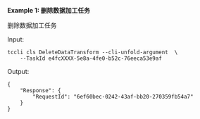 **Example 1: 删除数据加工任务**

删除数据加工任务

Input: 

```
tccli cls DeleteDataTransform --cli-unfold-argument  \
    --TaskId e4fcXXXX-5e8a-4fe0-b52c-76eeca53e9af
```

Output: 
```
{
    "Response": {
        "RequestId": "6ef60bec-0242-43af-bb20-270359fb54a7"
    }
}
```

